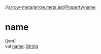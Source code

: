 //[arrow-meta](../../../index.md)/[arrow.meta.ast](../index.md)/[Property](index.md)/[name](name.md)

# name

[jvm]\
val [name](name.md): [String](https://kotlinlang.org/api/latest/jvm/stdlib/kotlin/-string/index.html)
